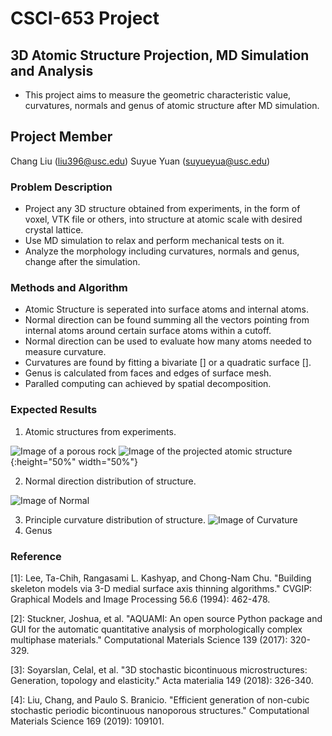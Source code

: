# CSCI-653 Project
## 3D Atomic Structure Projection, MD Simulation and Analysis
- This project aims to measure the geometric characteristic value, curvatures, normals and genus of atomic structure after MD simulation. 

## **Project Member** ##
Chang Liu (liu396@usc.edu)
Suyue Yuan (suyueyua@usc.edu)

### Problem Description
- Project any 3D structure obtained from experiments, in the form of voxel, VTK file or others, into structure at atomic scale with desired crystal lattice. 
- Use MD simulation to relax and perform mechanical tests on it.
- Analyze the morphology including curvatures, normals and genus, change after the simulation. 
   
### Methods and Algorithm
- Atomic Structure is seperated into surface atoms and internal atoms.
- Normal direction can be found summing all the vectors pointing from internal atoms around certain surface atoms within a cutoff.  
- Normal direction can be used to evaluate how many atoms needed to measure curvature.  
- Curvatures are found by fitting a bivariate [] or a quadratic surface []. 
- Genus is calculated from faces and edges of surface mesh. 
- Paralled computing can achieved by spatial decomposition.

### Expected Results
1. Atomic structures from experiments.

![Image of a porous rock](https://github.com/liu396/CS653/blob/master/zha.jpg)
![Image of the projected atomic structure](https://github.com/liu396/CS653/blob/master/zhazha.png){:height="50%" width="50%"}

2. Normal direction distribution of structure. 

![Image of Normal](https://github.com/liu396/CS653/blob/master/xy_frame0.png)

3. Principle curvature distribution of structure.
![Image of Curvature](https://github.com/liu396/CS653/blob/master/45RD_matrix.png)
4. Genus 

### Reference
[1]: Lee, Ta-Chih, Rangasami L. Kashyap, and Chong-Nam Chu. "Building skeleton models via 3-D medial surface axis thinning algorithms." CVGIP: Graphical Models and Image Processing 56.6 (1994): 462-478.

[2]: Stuckner, Joshua, et al. "AQUAMI: An open source Python package and GUI for the automatic quantitative analysis of morphologically complex multiphase materials." Computational Materials Science 139 (2017): 320-329.

[3]: Soyarslan, Celal, et al. "3D stochastic bicontinuous microstructures: Generation, topology and elasticity." Acta materialia 149 (2018): 326-340.

[4]: Liu, Chang, and Paulo S. Branicio. "Efficient generation of non-cubic stochastic periodic bicontinuous nanoporous structures." Computational Materials Science 169 (2019): 109101.
